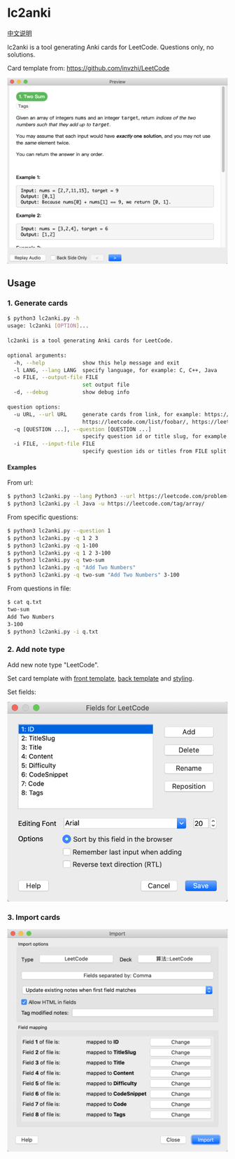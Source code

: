 # lc2anki

[中文说明](README-zh_CN.md)

lc2anki is a tool generating Anki cards for LeetCode. Questions only, no solutions.

Card template from: <https://github.com/invzhi/LeetCode>

![](preview.png)

## Usage

### 1. Generate cards

```sh
$ python3 lc2anki.py -h
usage: lc2anki [OPTION]...

lc2anki is a tool generating Anki cards for LeetCode.

optional arguments:
  -h, --help            show this help message and exit
  -l LANG, --lang LANG  specify language, for example: C, C++, Java
  -o FILE, --output-file FILE
                        set output file
  -d, --debug           show debug info

question options:
  -u URL, --url URL     generate cards from link, for example: https://leetcode.com/tag/array/, https://leetcode.com/problemset/top-100-liked-questions/,
                        https://leetcode.com/list/foobar/, https://leetcode.com/problem-list/93afdecd8402495fa94c8fb4b98be8fd
  -q [QUESTION ...], --question [QUESTION ...]
                        specify question id or title slug, for example: 1, two-sum, 1-100
  -i FILE, --input-file FILE
                        specify question ids or titles from FILE split by lines
```

#### Examples

From url:

```sh
$ python3 lc2anki.py --lang Python3 --url https://leetcode.com/problem-list/93afdecd8402495fa94c8fb4b98be8fd
$ python3 lc2anki.py -l Java -u https://leetcode.com/tag/array/
```

From specific questions:

```sh
$ python3 lc2anki.py --question 1
$ python3 lc2anki.py -q 1 2 3
$ python3 lc2anki.py -q 1-100
$ python3 lc2anki.py -q 1 2 3-100
$ python3 lc2anki.py -q two-sum
$ python3 lc2anki.py -q "Add Two Numbers"
$ python3 lc2anki.py -q two-sum "Add Two Numbers" 3-100
```

From questions in file:

```sh
$ cat q.txt
two-sum
Add Two Numbers
3-100
$ python3 lc2anki.py -i q.txt
```

### 2. Add note type

Add new note type "LeetCode".

Set card template with [front template](template/front-template.html), [back template](template/back-template.html) and [styling](template/styling.css).

Set fields:

![](fields.png)

### 3. Import cards

![](import.png)
